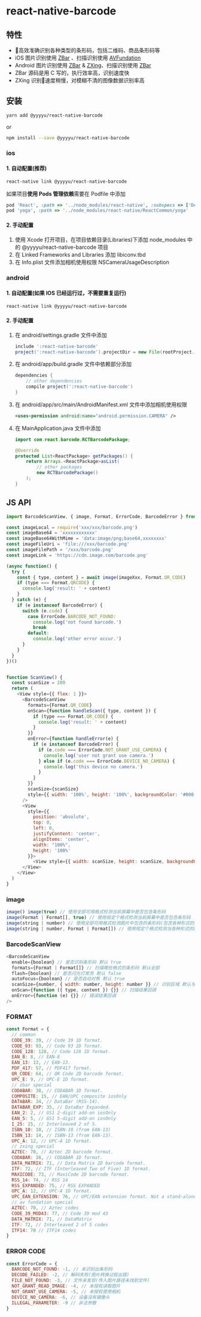 # react-native-barcode

## 特性

- 高效准确识别各种类型的条形码，包括二维码、商品条形码等
- iOS 图片识别使用 [ZBar](http://zbar.sourceforge.net/) 、扫描识别使用 [AVFundation](https://developer.apple.com/av-foundation/)
- Android 图片识别使用 [ZBar](http://zbar.sourceforge.net/) & [ZXing](https://github.com/zxing/zxing)、扫描识别使用 [ZBar](http://zbar.sourceforge.net/)
- ZBar 源码是用 C 写的，执行效率高，识别速度快
- ZXing 识别速度稍慢，对模糊不清的图像数据识别率高

## 安装

```bash
yarn add @yyyyu/react-native-barcode
```

or

```bash
npm install --save @yyyyu/react-native-barcode
```

### ios

#### 1. 自动配置(推荐)

```bash
react-native link @yyyyu/react-native-barcode
```

如果项目**使用 Pods 管理依赖**需要在 Podfile 中添加

```ruby
pod 'React', :path => '../node_modules/react-native', :subspecs => ['Dependency']
pod 'yoga', :path => '../node_modules/react-native/ReactCommon/yoga'
```
#### 2. 手动配置

1. 使用 Xcode 打开项目，在项目依赖目录(Libraries)下添加 node_modules 中的 @yyyyu/react-native-barcode 项目
2. 在 Linked Frameworks and Libraries 添加 libiconv.tbd
3. ​在 Info.plist 文件添加相机使用权限 NSCameraUsageDescription

### android

#### 1. 自动配置(如果 IOS 已经运行过，不需要重复运行)

```bash
react-native link @yyyyu/react-native-barcode
```

#### 2. 手动配置

1. 在 android/settings.gradle 文件中添加

    ```Groovy
    include ':react-native-barcode'
    project(':react-native-barcode').projectDir = new File(rootProject.projectDir, '../node_modules/@yyyyu/react-native-barcode/android')
    ```

2. 在 android/app/build.gradle 文件中依赖部分添加

    ```Groovy
    dependencies {
        // other dependencies
        compile project(':react-native-barcode')
    }
    ```
  
3. 在 android/app/src/main/AndroidManifest.xml 文件中添加相机使用权限

    ```xml
    <uses-permission android:name="android.permission.CAMERA" />
    ```

4. 在 MainApplication.java 文件中添加

    ```Java
    import com.react.barcode.RCTBarcodePackage;

    @Override
    protected List<ReactPackage> getPackages() {
        return Arrays.<ReactPackage>asList(
            // other packages
            new RCTBarcodePackage()
        );
    }
    ```

## JS API

```javascript
import BarcodeScanView, { image, Format, ErrorCode, BarcodeError } from '@yyyyu/react-native-barcode'

const imageLocal = require('xxx/xxx/barcode.png')
const imageBase64 = 'xxxxxxxxxxxx'
const imageBase64WithMime = 'data:image/png;base64,xxxxxxxx'
const imageFileUri = 'file:///xxx/barcode.png'
const imageFilePath = '/xxx/barcode.png'
const imageLink = 'https://cdn.image.com/barcode.png'

(async function() {
  try {
    const { type, content } = await image(imageXxx, Format.QR_CODE)
    if (type === Format.QRCODE) {
      console.log('result: ' + content)
    }
  } catch (e) {
    if (e instanceof BarcodeError) {
      switch (e.code) {
        case ErrorCode.BARCODE_NOT_FOUND:
          console.log('not found barcode.')
          break
        default:
          console.log('other error occur.')
      }
    }
  }
})()


function ScanView() {
  const scanSize = 200
  return (
    <View style={{ flex: 1 }}>
      <BarcodeScanView
        formats={Format.QR_CODE}
        onScan={function handleScan({ type, content }) {
          if (type === Format.QR_CODE) {
            console.log('result: ' + content)
          }
        }}
        onError={function handleError(e) {
          if (e instanceof BarcodeError) {
            if (e.code === ErrorCode.NOT_GRANT_USE_CAMERA) {
              console.log('user not grant use camera.')
            } else if (e.code === ErrorCode.DEVICE_NO_CAMERA) {
              console.log('this device no camera.')
            }
          }
        }}
        scanSize={scanSize}
        style={{ width: '100%', height: '100%', backgroundColor: '#000' }}
      />
      <View 
        style={{ 
          position: 'absolute', 
          top: 0, 
          left: 0, 
          justifyContent: 'center', 
          alignItems: 'center', 
          width: "100%", 
          height: '100%' 
        }}>
          <View style={{ width: scanSize, height: scanSize, backgroundColor: '#f003' }} />
      </View>
    </View>
  )
}
```

### image

```javascript
image() image(true) // 使用全部可用格式检测当前屏幕中是否包含条形码
image(Format | Format[], true) // 使用规定个格式检测当前屏幕中是否包含条形码
image(string | number) // 使用全部可用格式检测图片中包含的条形码(包含各种形式的图片)
image(string | number, Format | Format[]) // 使用规定个格式检测当各种形式的图片是否包含条形码
```

### BarcodeScanView

```javascript
<BarcodeScanView
  enable={boolean} // 是否识别条形码 默认 true
  formats={Format | Format[]} // 扫描哪些格式的条形码 默认全部
  flash={boolean} // 是否闪光灯常亮 默认 false
  autoFocus={boolean} // 是否自动对焦 默认 true
  scanSize={number, { width: number, height: number }} // 识别区域 默认与显示区域相同
  onScan={function ({ type, content }) {}} // 扫描结果回调
  onError={function (e) {}} // 错误结果回调
/>
```

### FORMAT
```javascript
const Format = {
  // common
  CODE_39: 39, // Code 39 1D format.
  CODE_93: 93, // Code 93 1D format.
  CODE_128: 128, // Code 128 1D format.
  EAN_8: 8, // EAN-8
  EAN_13: 13, // EAN-13.
  PDF_417: 57, // PDF417 format.
  QR_CODE: 64, // QR Code 2D barcode format.
  UPC_E: 9, // UPC-E 1D format.
  // zbar special
  CODABAR: 38, // CODABAR 1D format.
  COMPOSITE: 15, // EAN/UPC composite iosOnly
  DATABAR: 34, // DataBar (RSS-14).
  DATABAR_EXP: 35, // DataBar Expanded.
  EAN_2: 2, // GS1 2-digit add-on iosOnly
  EAN_5: 5, // GS1 5-digit add-on iosOnly
  I_25: 25, // Interleaved 2 of 5.
  ISBN_10: 10, // ISBN-10 (from EAN-13)
  ISBN_13: 14, // ISBN-13 (from EAN-13).
  UPC_A: 12, // UPC-A 1D format.
  // zxing special
  AZTEC: 70, // Aztec 2D barcode format.
  CODABAR: 38, // CODABAR 1D format.
  DATA_MATRIX: 71, // Data Matrix 2D barcode format.
  ITF: 72, // ITF (Interleaved Two of Five) 1D format.
  MAXICODE: 73, // MaxiCode 2D barcode format.
  RSS_14: 74, // RSS 14
  RSS_EXPANDED: 75, // RSS EXPANDED
  UPC_A: 12, // UPC-A 1D format.
  UPC_EAN_EXTENSION: 76, // UPC/EAN extension format. Not a stand-alone format.
  // av fundation special
  AZTEC: 70, // Aztec codes
  CODE_39_MOD43: 77, // Code 39 mod 43
  DATA_MATRIX: 71, // DataMatrix
  ITF: 72, // Interleaved 2 of 5 codes
  ITF14: 78 // ITF14 codes
}
```

### ERROR CODE

```javascript
const ErrorCode = {
  BARCODE_NOT_FOUND: -1, // 未识别出条形码
  DECODE_FAILED: -2, // 解码失败(图片转换过程出错)
  FILE_NOT_FOUND: -3, // 文件未发现(传入图片路径未找到文件)
  NOT_GRANT_READ_IMAGE: -4, // 未授权读取图片
  NOT_GRANT_USE_CAMERA: -5, // 未授权使用相机
  DEVICE_NO_CAMERA: -6, // 设备没有摄像头
  ILLEGAL_PARAMETER: -9 // 非法参数
}
```
